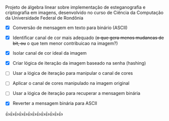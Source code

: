 Projeto de álgebra linear sobre implementação de esteganografia e criptografia em imagens, desenvolvido no curso de Ciência da Computação da Universidade Federal de Rondônia 


- [x] Conversão de mensagem em texto para binário (ASCII)
- [x] Identificar canal de cor mais adequado (~~o que gera menos mudancas de bit, ou~~ o que tem menor contribuicao na imagem?)
- [x] Isolar canal de cor ideal da imagem
- [x] Criar lógica de iteração da imagem baseado na senha (hashing)
- [ ] Usar a lógica de iteração para manipular o canal de cores
- [ ] Aplicar o canal de cores manipulado na imagem original
- [ ] Usar a lógica de iteração para recuperar a mensagem binária
- [x] Reverter a mensagem binária para ASCII


👍👍👍👍👍👍👍👍👍👍👍👍👍
